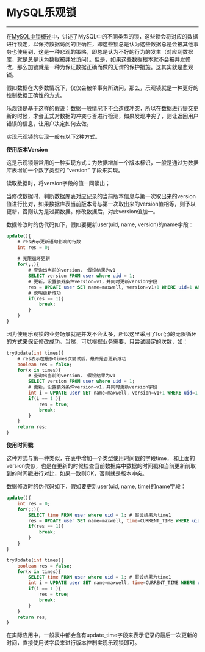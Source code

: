 # MySQL乐观锁

---

在[MySQL中锁概述](/shu-ju-ku/mysql/mysqlsuo/mysqlzhong-suo-de-fen-lei.md)中，讲述了MySQL中的不同类型的锁，这些锁会将对应的数据进行锁定，以保持数据访问的正确性，即这些锁总是认为这些数据总是会被其他事务也使用到，这是一种悲观的策略，即总是认为不好的行为的发生（对应到数据库，就是总是认为数据被并发访问）。但是，如果这些数据根本就不会被并发修改，那么加锁就是一种为保证数据正确而做的无谓的保护措施。这其实就是悲观锁。

假如数据在大多数情况下，仅仅会被单事务所访问，那么，乐观锁就是一种更好的控制数据正确性的方式。

乐观锁是基于这样的假设：数据一般情况下不会造成冲突，所以在数据进行提交更新的时候，才会正式对数据的冲突与否进行检测，如果发现冲突了，则让返回用户错误的信息，让用户决定如何去做。

实现乐观锁的实现一般有以下2种方式。

**使用版本Version**

这是乐观锁最常用的一种实现方式：为数据增加一个版本标识，一般是通过为数据库表增加一个数字类型的 “version” 字段来实现。

读取数据时，将version字段的值一同读出；

当修改数据时，判断数据库表对应记录的当前版本信息与第一次取出来的version值进行比对，如果数据库表当前版本号与第一次取出来的version值相等，则予以更新，否则认为是过期数据。修改数据后，对此version值加一。

数据修改时的伪代码如下，假如要更新user\(uid, name, version\)的name字段：

```sql
update(){
    # res表示更新语句影响的行数
    int res = 0;
    
    # 无限循环更新
    for(;;){
        # 查询出当前的version， 假设结果为v1
        SELECT version FROM user where uid = 1;
        # 更新，设置额外条件version=v1，并同时更新version字段
        res = UPDATE user SET name=maxwell, version=v1+1 WHERE uid=1 AND version=v1;
        # 说明更新成功
        if(res == 1){
            break;
        }
    }
}
```

因为使用乐观锁的业务场景就是并发不会太多，所以这里采用了for\(;;\)的无限循环的方式来保证修改成功。当然，可以根据业务需要，只尝试固定的次数，如：

```sql
tryUpdate(int times){
    # res表示在最多times次尝试后，最终是否更新成功
    boolean res = false;
    for(x in times){
        # 查询出当前的version， 假设结果为v1
        SELECT version FROM user where uid = 1;
        # 更新，设置额外条件version=v1，并同时更新version字段
        int i = UPDATE user SET name=maxwell, version=v1+1 WHERE uid=1 AND version=v1;
        if(i == 1 ){
            res = true;
            break;
        }
    }
    return res;
}
```

**使用时间戳**

这种方式与第一种类似，在表中增加一个类型使用时间戳的字段time， 和上面的version类似，也是在更新的时候检查当前数据库中数据的时间戳和当前更新前取到的时间戳进行对比，如果一致则OK，否则就是版本冲突。

数据修改时的伪代码如下，假如要更新user\(uid, name, time\)的name字段：

```sql
update(){
    int res = 0;
    for(;;){
        SELECT time FROM user where uid = 1; # 假设结果为time1
        res = UPDATE user SET name=maxwell, time=CURRENT_TIME WHERE uid=1 AND time=time1;
        if(res == 1){
            break;
        }
    }
}

tryUpdate(int times){
    boolean res = false;
    for(x in times){
        SELECT time FROM user where uid = 1; # 假设结果为time1
        int i = UPDATE user SET name=maxwell, time=CURRENT_TIME WHERE uid=1 AND time=time1;
        if(i == 1 ){
            res = true;
            break;
        }
    }
    return res;
}
```

在实际应用中，一般表中都会含有update\_time字段来表示记录的最后一次更新的时间，直接使用该字段来进行版本控制实现乐观锁即可。













